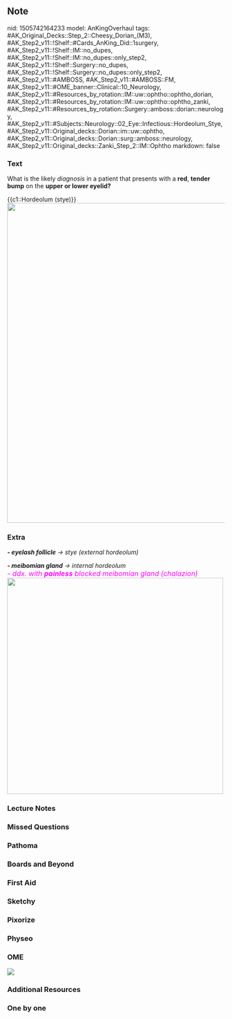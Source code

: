 ## Note
nid: 1505742164233
model: AnKingOverhaul
tags: #AK_Original_Decks::Step_2::Cheesy_Dorian_(M3), #AK_Step2_v11::!Shelf::#Cards_AnKing_Did::1surgery, #AK_Step2_v11::!Shelf::IM::no_dupes, #AK_Step2_v11::!Shelf::IM::no_dupes::only_step2, #AK_Step2_v11::!Shelf::Surgery::no_dupes, #AK_Step2_v11::!Shelf::Surgery::no_dupes::only_step2, #AK_Step2_v11::#AMBOSS, #AK_Step2_v11::#AMBOSS::FM, #AK_Step2_v11::#OME_banner::Clinical::10_Neurology, #AK_Step2_v11::#Resources_by_rotation::IM::uw::ophtho::ophtho_dorian, #AK_Step2_v11::#Resources_by_rotation::IM::uw::ophtho::ophtho_zanki, #AK_Step2_v11::#Resources_by_rotation::Surgery::amboss::dorian::neurology, #AK_Step2_v11::#Subjects::Neurology::02_Eye::Infectious::Hordeolum_Stye, #AK_Step2_v11::Original_decks::Dorian::im::uw::ophtho, #AK_Step2_v11::Original_decks::Dorian::surg::amboss::neurology, #AK_Step2_v11::Original_decks::Zanki_Step_2::IM::Ophtho
markdown: false

### Text
What is the likely <i>diagnosis</i> in a patient that presents with
a <b>red</b>, <b>tender</b> <b>bump</b> on the <b>upper or lower
eyelid?</b>
<div>
  {{c1::Hordeolum (stye)}}
</div>
<div><img src="stye.jpeg" style="width: 740px;" class=
"resizer"></div>

### Extra
<i><b>- eyelash follicle</b> → stye (external hordeolum)</i>
<div>
  <i><b>- meibomian gland</b> → internal hordeolum</i>
  <div>
    <i style="color: magenta; font-size: 1rem;">- ddx. with
    <b>painless</b> blocked meibomian gland (chalazion)</i>
  </div>
</div>
<div>
  <div>
    <i><img class="resizer" src=
    "quizlet-hMZflPhVLSluP3-bvLcCDQ_m.jpg" style=
    "width: 500px;"></i>
  </div>
</div>

### Lecture Notes


### Missed Questions


### Pathoma


### Boards and Beyond


### First Aid


### Sketchy


### Pixorize


### Physeo


### OME
<div class="ome-widget">
  <a href=
  "https://onlinemeded.org/spa/neurology?ref=anki"><img src="_OME_AnkiFlashcards_Topic_2.png"></a>
</div>

### Additional Resources


### One by one

